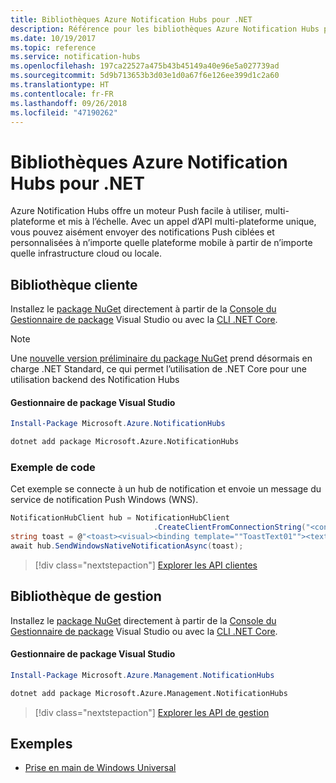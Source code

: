 ```yaml
---
title: Bibliothèques Azure Notification Hubs pour .NET
description: Référence pour les bibliothèques Azure Notification Hubs pour .NET
ms.date: 10/19/2017
ms.topic: reference
ms.service: notification-hubs
ms.openlocfilehash: 197ca22527a475b43b45149a40e96e5a027739ad
ms.sourcegitcommit: 5d9b713653b3d03e1d0a67f6e126ee399d1c2a60
ms.translationtype: HT
ms.contentlocale: fr-FR
ms.lasthandoff: 09/26/2018
ms.locfileid: "47190262"
---
```

# <a name="azure-notification-hubs-libraries-for-net"></a>Bibliothèques Azure Notification Hubs pour .NET

Azure Notification Hubs offre un moteur Push facile à utiliser, multi-plateforme et mis à l’échelle. Avec un appel d’API multi-plateforme unique, vous pouvez aisément envoyer des notifications Push ciblées et personnalisées à n’importe quelle plateforme mobile à partir de n’importe quelle infrastructure cloud ou locale.

## <a name="client-library"></a>Bibliothèque cliente

Installez le [package NuGet](https://www.nuget.org/packages/Microsoft.Azure.NotificationHubs) directement à partir de la [Console du Gestionnaire de package][PackageManager] Visual Studio ou avec la [CLI .NET Core][DotNetCLI].

> [!NOTE]
> Une [nouvelle version préliminaire du package NuGet](https://www.nuget.org/packages/Microsoft.Azure.NotificationHubs/2.0.0-preview1) prend désormais en charge .NET Standard, ce qui permet l’utilisation de .NET Core pour une utilisation backend des Notification Hubs

#### <a name="visual-studio-package-manager"></a>Gestionnaire de package Visual Studio

```powershell
Install-Package Microsoft.Azure.NotificationHubs
```

```bash
dotnet add package Microsoft.Azure.NotificationHubs
```

### <a name="code-example"></a>Exemple de code

Cet exemple se connecte à un hub de notification et envoie un message du service de notification Push Windows (WNS).

```csharp
NotificationHubClient hub = NotificationHubClient
                                .CreateClientFromConnectionString("<connection string with full access>", "<hub name>");
string toast = @"<toast><visual><binding template=""ToastText01""><text id=""1"">Hello from a .NET App!</text></binding></visual></toast>";
await hub.SendWindowsNativeNotificationAsync(toast);
```

> [!div class="nextstepaction"]
> [Explorer les API clientes](/dotnet/api/overview/azure/notificationhubs/client)


## <a name="management-library"></a>Bibliothèque de gestion

Installez le [package NuGet](https://www.nuget.org/packages/Microsoft.Azure.Management.NotificationHubs) directement à partir de la [Console du Gestionnaire de package][PackageManager] Visual Studio ou avec la [CLI .NET Core][DotNetCLI].

#### <a name="visual-studio-package-manager"></a>Gestionnaire de package Visual Studio

```powershell
Install-Package Microsoft.Azure.Management.NotificationHubs
```

```bash
dotnet add package Microsoft.Azure.Management.NotificationHubs
```

> [!div class="nextstepaction"]
> [Explorer les API de gestion](/dotnet/api/overview/azure/notificationhubs/management)

## <a name="samples"></a>Exemples

- [Prise en main de Windows Universal](https://github.com/Azure/azure-notificationhubs-samples/tree/master/dotnet/GetStartedWindowsUniversal)

[PackageManager]: https://docs.microsoft.com/nuget/tools/package-manager-console
[DotNetCLI]: https://docs.microsoft.com/dotnet/core/tools/dotnet-add-package
